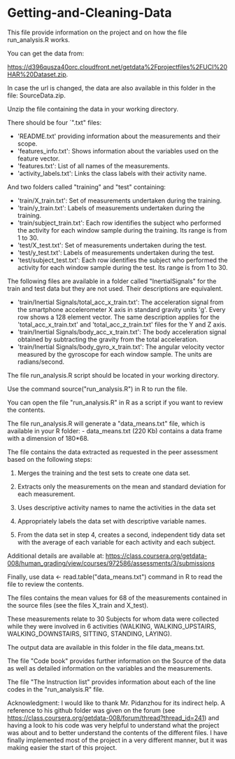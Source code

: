 Getting-and-Cleaning-Data
=========================

This file provide information on the project and on how the file run_analysis.R works.

You can get the data from:

https://d396qusza40orc.cloudfront.net/getdata%2Fprojectfiles%2FUCI%20HAR%20Dataset.zip.

In case the url is changed, the data are also available in this folder in the file: SourceData.zip.

Unzip the file containing the data in your working directory. 

There should be four ´".txt" files:
- 'README.txt' providing information about the measurements and their scope.
- 'features_info.txt': Shows information about the variables used on the feature vector.
- 'features.txt': List of all names of the measurements.
- 'activity_labels.txt': Links the class labels with their activity name.

And two folders called "training" and "test" containing:
- 'train/X_train.txt': Set of measurements undertaken during the training.
- 'train/y_train.txt': Labels of measurements undertaken during the training.
- 'train/subject_train.txt': Each row identifies the subject who performed the activity for each window sample during the training. Its range is from 1 to 30.
- 'test/X_test.txt': Set of measurements undertaken during the test.
- 'test/y_test.txt': Labels of measurements undertaken during the test.
- 'test/subject_test.txt': Each row identifies the subject who performed the activity for each window sample during the test. Its range is from 1 to 30.

The following files are available in a folder called "InertialSignals" for the train and test data but they are not used. Their descriptions are equivalent. 

- 'train/Inertial Signals/total_acc_x_train.txt': The acceleration signal from the smartphone accelerometer X axis in standard gravity units 'g'. Every row shows a 128 element vector. The same description applies for the 'total_acc_x_train.txt' and 'total_acc_z_train.txt' files for the Y and Z axis. 
- 'train/Inertial Signals/body_acc_x_train.txt': The body acceleration signal obtained by subtracting the gravity from the total acceleration. 
- 'train/Inertial Signals/body_gyro_x_train.txt': The angular velocity vector measured by the gyroscope for each window sample. The units are radians/second. 

The file run_analysis.R script should be located in your working directory.

Use the command source("run_analysis.R") in R to run the file.

You can open the file "run_analysis.R" in R as a script if you want to review the contents.

The file run_analysis.R will generate a "data_means.txt" file, which is available in your R folder: 
    - data_means.txt (220 Kb) contains a data frame with a dimension of 180*68.

The file contains the data extracted as requested in the peer assessment based on the following steps:
    
1. Merges the training and the test sets to create one data set.
    
2. Extracts only the measurements on the mean and standard deviation for each measurement. 
    
3. Uses descriptive activity names to name the activities in the data set
    
4. Appropriately labels the data set with descriptive variable names. 
    
5. From the data set in step 4, creates a second, independent tidy data set with the average of each variable for each activity and each subject.

Additional details are available at: 
    https://class.coursera.org/getdata-008/human_grading/view/courses/972586/assessments/3/submissions
    
Finally, use data <- read.table("data_means.txt") command in R to read the file to review the contents.

The files contains the mean values for 68 of the measurements contained in the source files (see the files X_train and X_test).
    
These measurements relate to 30 Subjects for whom data were collected while they were involved in 6 activities (WALKING, WALKING_UPSTAIRS, WALKING_DOWNSTAIRS, SITTING, STANDING, LAYING).

The output data are available in this folder in the file data_means.txt.

The file "Code book" provides further information on the Source of the data as well as detailed information on the variables and the measurements.

The file "The Instruction list" provides information about each of the line codes in the "run_analysis.R" file.

Acknowledgment: I would like to thank Mr. Pidanzhou for its indirect help. A reference to his github folder was given on the forum (see https://class.coursera.org/getdata-008/forum/thread?thread_id=241) and having a look to his code was very helpful to understand what the project was about and to better understand the contents of the different files. I have finally implemented most of the project in a very different manner, but it was making easier the start of this project.

